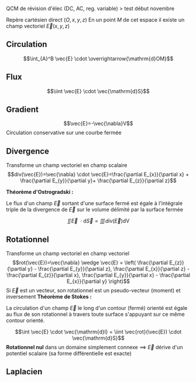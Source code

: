 QCM de révision d'élec (DC, AC, reg. variable) > test début novembre

Repère cartésien direct $(O, x, y, z)$
En un point $M$ de cet espace il existe un champ vectoriel $\vec{E}(x,y,z)$

## Circulation
$$\int_{A}^B \vec{E} \cdot \overrightarrow{\mathrm{d}OM}$$
## Flux
$$\iint \vec{E} \cdot \vec{\mathrm{d}S}$$

## Gradient
$$\vec{E}=-\vec{\nabla}V$$
Circulation conservative sur une courbe fermée
## Divergence
Transforme un champ vectoriel en champ scalaire
$$div(\vec{E})=\vec{\nabla} \cdot \vec{E}=\frac{\partial E_{x}}{\partial x} +  \frac{\partial E_{y}}{\partial y}+ \frac{\partial E_{z}}{\partial z}$$


**Théorème d'Ostrogradski :**

Le flux d'un champ $\vec{E}$ sortant d'une surface fermé est égale à l'intégrale triple de la divergence de $\vec{E}$ sur le volume délimité par la surface fermée

$$\iint \vec{E}\ \cdot\mathrm{d}\vec{S}=\iiint div(\vec{E})\mathrm{dV}$$
## Rotationnel
Transforme un champ vectoriel en champ vectoriel
$$rot(\vec{E})=\vec{\nabla} \wedge \vec{E} = \left( \frac{\partial E_{z}}{\partial y} -  \frac{\partial E_{y}}{\partial z}, \frac{\partial E_{x}}{\partial z} - \frac{\partial E_{z}}{\partial x}, \frac{\partial E_{y}}{\partial x} - \frac{\partial E_{x}}{\partial y} \right)$$
Si $\vec{E}$ est un vecteur, son rotationnel est un pseudo-vecteur (moment) et inversement
**Théorème de Stokes :**

La circulation d'un champ $\vec{E}$ le long d'un contour (fermé) orienté est égale au flux de son rotationnel à travers toute surface s'appuyant sur ce même contour orienté.

$$\int \vec{E} \cdot \vec{\mathrm{d}l} = \iint \vec{rot}(\vec{E}) \cdot \vec{\mathrm{d}S}$$
**Rotationnel nul** dans un domaine simplement connexe $\implies$ $\vec{E}$ dérive d'un potentiel scalaire (sa forme différentielle est exacte)
## Laplacien

